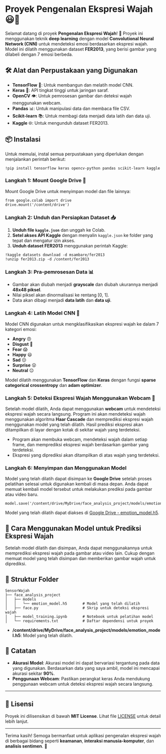 # Proyek Pengenalan Ekspresi Wajah 😃👀

Selamat datang di proyek **Pengenalan Ekspresi Wajah**! 🎉 Proyek ini menggunakan teknik **deep learning** dengan model **Convolutional Neural Network (CNN)** untuk mendeteksi emosi berdasarkan ekspresi wajah. Model ini dilatih menggunakan dataset **FER2013**, yang berisi gambar yang dilabeli dengan 7 emosi berbeda.

## 🛠️ Alat dan Perpustakaan yang Digunakan

- **TensorFlow** 🤖: Untuk membangun dan melatih model CNN.
- **Keras** 🧠: API tingkat tinggi untuk jaringan saraf.
- **OpenCV** 👁️: Untuk pemrosesan gambar dan deteksi wajah menggunakan webcam.
- **Pandas** 📊: Untuk manipulasi data dan membaca file CSV.
- **Scikit-learn** 📚: Untuk membagi data menjadi data latih dan data uji.
- **Kaggle** 🌐: Untuk mengunduh dataset FER2013.

## 📦 Instalasi

Untuk memulai, instal semua perpustakaan yang diperlukan dengan menjalankan perintah berikut:

```
!pip install tensorflow keras opencv-python pandas scikit-learn kaggle
```

### Langkah 1: Mount Google Drive 📂

Mount Google Drive untuk menyimpan model dan file lainnya:

```
from google.colab import drive
drive.mount('/content/drive')
```

### Langkah 2: Unduh dan Persiapkan Dataset 📥

1. **Unduh file `kaggle.json`** dan unggah ke Colab.
2. **Setel akses API Kaggle** dengan menyalin `kaggle.json` ke folder yang tepat dan mengatur izin akses.
3. **Unduh dataset FER2013** menggunakan perintah Kaggle:

```
!kaggle datasets download -d msambare/fer2013
!unzip fer2013.zip -d /content/fer2013
```

### Langkah 3: Pra-pemrosesan Data 📊

- Gambar akan diubah menjadi **grayscale** dan diubah ukurannya menjadi **48x48 piksel**.
- Nilai piksel akan dinormalisasi ke rentang [0, 1].
- Data akan dibagi menjadi **data latih** dan **data uji**.

### Langkah 4: Latih Model CNN 🧠

Model CNN digunakan untuk mengklasifikasikan ekspresi wajah ke dalam 7 kategori emosi:

- **Angry** 😠
- **Disgust** 🤢
- **Fear** 😱
- **Happy** 😃
- **Sad** 😔
- **Surprise** 😲
- **Neutral** 😐

Model dilatih menggunakan **TensorFlow** dan **Keras** dengan fungsi **sparse categorical crossentropy** dan **adam optimizer**.

### Langkah 5: Deteksi Ekspresi Wajah Menggunakan Webcam 🎥

Setelah model dilatih, Anda dapat menggunakan **webcam** untuk mendeteksi ekspresi wajah secara langsung. Program ini akan mendeteksi wajah menggunakan algoritma **Haar Cascade** dan memprediksi ekspresi wajah menggunakan model yang telah dilatih. Hasil prediksi ekspresi akan ditampilkan di layar dengan kotak di sekitar wajah yang terdeteksi.

- Program akan membuka webcam, mendeteksi wajah dalam setiap frame, dan memprediksi ekspresi wajah berdasarkan gambar yang terdeteksi.
- Ekspresi yang diprediksi akan ditampilkan di atas wajah yang terdeteksi.

### Langkah 6: Menyimpan dan Menggunakan Model

Model yang telah dilatih dapat disimpan ke **Google Drive** setelah proses pelatihan selesai untuk digunakan kembali di masa depan. Anda dapat memuat kembali model tersebut untuk melakukan prediksi pada gambar atau video baru.

```
model.save('/content/drive/MyDrive/face_analysis_project/models/emotion_model.h5')
```

Model yang telah dilatih dapat diakses di [Google Drive - emotion_model.h5](https://drive.google.com/drive/folders/1_uYLCplKCNf1ZW8ogVkdyAd4wVKUm-yO?usp=sharing).

## 🔧 Cara Menggunakan Model untuk Prediksi Ekspresi Wajah

Setelah model dilatih dan disimpan, Anda dapat menggunakannya untuk memprediksi ekspresi wajah pada gambar atau video lain. Cukup dengan memuat model yang telah disimpan dan memberikan gambar wajah untuk diprediksi.

## 📂 Struktur Folder

```
SensorWajah
├── face_analysis_project
│   ├── models
│   │   └── emotion_model.h5       # Model yang telah dilatih
│   ├── face.py                    # Skrip untuk deteksi ekspresi wajah
│   ├── model_training.ipynb       # Notebook untuk pelatihan model
│   └── requirements.txt           # Daftar dependensi untuk proyek
```
- **/content/drive/MyDrive/face_analysis_project/models/emotion_model.h5**: Model yang telah dilatih.

## 📌 Catatan

- **Akurasi Model**: Akurasi model ini dapat bervariasi tergantung pada data yang digunakan. Berdasarkan data yang saya ambil, model ini mencapai akurasi sekitar **90%**.
- **Penggunaan Webcam**: Pastikan perangkat keras Anda mendukung penggunaan webcam untuk deteksi ekspresi wajah secara langsung.

---

## 📜 Lisensi

Proyek ini dilisensikan di bawah **MIT License**. Lihat file [LICENSE](LICENSE) untuk detail lebih lanjut.

---

Terima kasih! Semoga bermanfaat untuk aplikasi pengenalan ekspresi wajah di berbagai bidang seperti **keamanan**, **interaksi manusia-komputer**, dan **analisis sentimen**. 🎉
